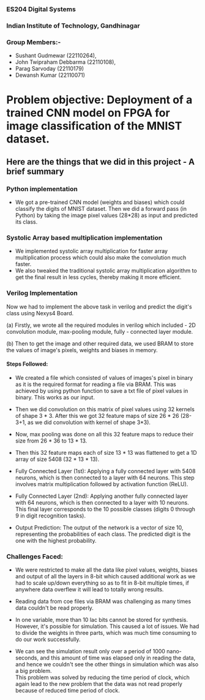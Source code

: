 ### ES204 Digital Systems
### Indian Institute of Technology, Gandhinagar

### Group Members:-
- Sushant Gudmewar (22110264),
- John Twipraham Debbarma (22110108),
- Parag Sarvoday (22110179) 
- Dewansh Kumar (22110071)

	
# Problem objective: Deployment of a trained CNN model on FPGA for image classification of the MNIST dataset.

 ## Here are the things that we did in this project - A brief summary

 ### Python implementation

 - We got a pre-trained CNN model (weights and biases) which could classify the digits of MNIST dataset. Then we did a forward pass (in Python) by taking the image pixel values (28*28) as input and predicted its class.

 ### Systolic Array based multiplication implementation
- We implemented systolic array multiplication for faster array multiplication process which could also make the convolution much faster.
- We also tweaked the traditional systolic array multiplication algorithm to get the final result in less cycles, thereby making it more efficient.


 ### Verilog Implementation
 Now we had to implement the above task in verilog and predict the digit's class using Nexys4 Board.

 (a) Firstly, we wrote all the required modules in verilog which included - 2D convolution module, max-pooling module, fully - connected layer module.
 
 (b) Then to get the image and other required data, we used BRAM to store the values of image's pixels, weights and biases in memory.

 #### Steps Followed:
 
 - We created a file which consisted of values of images's pixel in binary as it is the required format for reading a file via BRAM. This was achieved by using python function to save a txt file of pixel values in binary. This works as our input.
 
 - Then we did convolution on this matrix of pixel values using 32 kernels of shape 3 * 3. After this we got 32 feature maps of size 26 * 26 (28-3+1, as we did convolution with kernel of shape 3*3).
 
 - Now, max pooling was done on all this 32 feature maps to reduce their size from 26 * 36 to 13 * 13.
 
 - Then this 32 feature maps each of size 13 * 13 was flattened to get a 1D array of size 5408 (32 * 13 * 13).

 - Fully Connected Layer (1st): Applying a fully connected layer with 5408 neurons, which is then connected to a layer with 64 neurons. This step involves matrix multiplication followed by activation function (ReLU).
 
 - Fully Connected Layer (2nd): Applying another fully connected layer with 64 neurons, which is then connected to a layer with 10 neurons. This final layer corresponds to the 10 possible classes (digits 0 through 9 in digit recognition tasks).
 
 - Output Prediction: The output of the network is a vector of size 10, representing the probabilities of each class. The predicted digit is the one with the highest probability.
 
### Challenges Faced:

- We were restricted to make all the data like pixel values, weights, biases and output of all the layers in 8-bit which caused additional work as we had to scale up/down everything so as to fit in 8-bit multiple times, if anywhere data overflew it will lead to totally wrong results.

- Reading data from coe files via BRAM was challenging as many times data couldn't be read properly.

- In one variable, more than 10 lac bits cannot be stored for synthesis. However, it's possible for simulation. This caused a lot of issues. We had to divide the weights in three parts, which was much time consuming to do our work successfully.

- We can see the simulation result only over a period of 1000 nano-seconds, and this amount of time was elapsed only in reading the data, and hence we couldn't see the other things in simulation which was also a big problem. <br>
  This problem was solved by reducing the time period of clock, which again lead to the new problem that the data was not read properly because of reduced time period of clock. 
  


 
